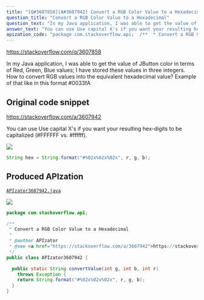 ```yaml
---
title: "[Q#3607858][A#3607942] Convert a RGB Color Value to a Hexadecimal"
question_title: "Convert a RGB Color Value to a Hexadecimal"
question_text: "In my Java application, I was able to get the value of JButton color in terms of Red, Green, Blue values; I have stored these values in three integers. How to convert RGB values into the equivalent hexadecimal value? Example of that like in this format #0033fA"
answer_text: "You can use Use capital X's if you want your resulting hex-digits to be capitalized (#FFFFFF vs. #ffffff)."
apization_code: "package com.stackoverflow.api;  /**  * Convert a RGB Color Value to a Hexadecimal  *  * @author APIzator  * @see <a href=\"https://stackoverflow.com/a/3607942\">https://stackoverflow.com/a/3607942</a>  */ public class APIzator3607942 {    public static String convertValue(int g, int b, int r)     throws Exception {     return String.format(\"#%02x%02x%02x\", r, g, b);   } }"
---
```


https://stackoverflow.com/q/3607858

In my Java application, I was able to get the value of JButton color in terms of Red, Green, Blue values; I have stored these values in three integers.
How to convert RGB values into the equivalent hexadecimal value?
Example of that like in this format #0033fA



## Original code snippet

https://stackoverflow.com/a/3607942

You can use
Use capital X&#x27;s if you want your resulting hex-digits to be capitalized (#FFFFFF vs. #ffffff).

<div class="code-logo"><img src="/stackoverflow.png" /></div>

```java
String hex = String.format("#%02x%02x%02x", r, g, b);
```

## Produced APIzation

[`APIzator3607942.java`](https://github.com/pasqualesalza/apization/raw/main/data/search/APIzator3607942.java)

<div class="code-logo"><img src="/apizator.png" /></div>

```java
package com.stackoverflow.api;

/**
 * Convert a RGB Color Value to a Hexadecimal
 *
 * @author APIzator
 * @see <a href="https://stackoverflow.com/a/3607942">https://stackoverflow.com/a/3607942</a>
 */
public class APIzator3607942 {

  public static String convertValue(int g, int b, int r)
    throws Exception {
    return String.format("#%02x%02x%02x", r, g, b);
  }
}

```
